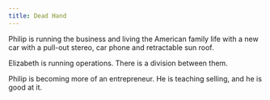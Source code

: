 ```yaml
---
title: Dead Hand
---
```


Philip is running the business and living the American family life with a new car with a pull-out stereo, car phone and retractable sun roof.

Elizabeth is running operations. There is a division between them.

Philip is becoming more of an entrepreneur. He is teaching selling, and he is good at it.